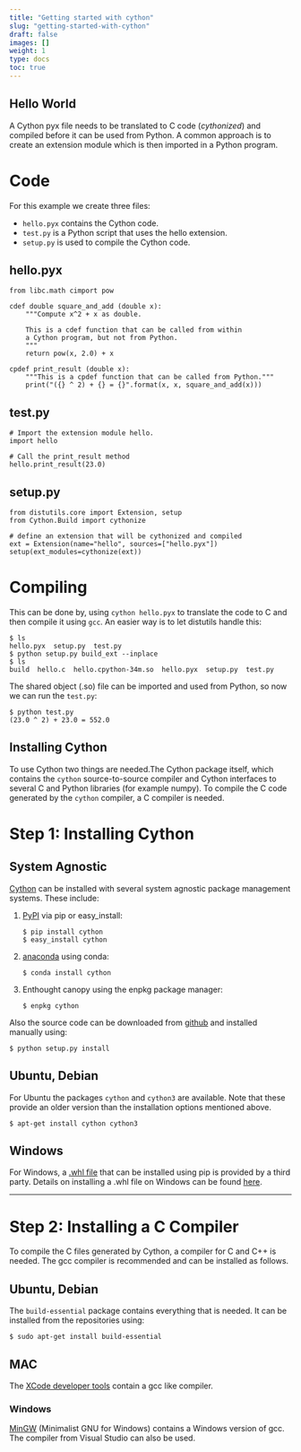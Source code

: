 ```yaml
---
title: "Getting started with cython"
slug: "getting-started-with-cython"
draft: false
images: []
weight: 1
type: docs
toc: true
---
```


## Hello World
A Cython pyx file needs to be translated to C code (*cythonized*) and compiled before it can be used from Python. A common approach is to create an extension module which is then imported in a Python program.

# Code # 
For this example we create three files:
* `hello.pyx` contains the Cython code.
* `test.py` is a Python script that uses the hello extension.
* `setup.py` is used to compile the Cython code.

## hello.pyx ##

    from libc.math cimport pow

    cdef double square_and_add (double x):
        """Compute x^2 + x as double.

        This is a cdef function that can be called from within
        a Cython program, but not from Python.
        """
        return pow(x, 2.0) + x

    cpdef print_result (double x):
        """This is a cpdef function that can be called from Python."""
        print("({} ^ 2) + {} = {}".format(x, x, square_and_add(x)))

## test.py ## 

    # Import the extension module hello.
    import hello

    # Call the print_result method 
    hello.print_result(23.0)

## setup.py ##
    from distutils.core import Extension, setup
    from Cython.Build import cythonize

    # define an extension that will be cythonized and compiled
    ext = Extension(name="hello", sources=["hello.pyx"])
    setup(ext_modules=cythonize(ext))


# Compiling #

This can be done by, using `cython hello.pyx` to translate the code to C and then compile it using `gcc`. An easier way is to let distutils handle this:

    $ ls
    hello.pyx  setup.py  test.py
    $ python setup.py build_ext --inplace
    $ ls
    build  hello.c  hello.cpython-34m.so  hello.pyx  setup.py  test.py

The shared object (.so) file can be imported and used from Python, so now we can run the `test.py`:

    $ python test.py
    (23.0 ^ 2) + 23.0 = 552.0 

## Installing Cython
To use Cython two things are needed.The Cython package itself, which contains the `cython` source-to-source compiler and Cython interfaces to several C and Python libraries (for example numpy). To compile the C code generated by the `cython` compiler, a C compiler is needed.

# Step 1: Installing Cython #

## System Agnostic ##

[Cython](http://cython.org/#download) can be installed with several system agnostic package management systems. These include:

1. [PyPI](http://pypi.python.org/pypi/Cython/) via pip or easy_install:

       $ pip install cython
       $ easy_install cython

2. [anaconda](https://anaconda.org/anaconda/cython) using conda:

       $ conda install cython

3. Enthought canopy using the enpkg package manager:

       $ enpkg cython

Also the source code can be downloaded from [github](https://github.com/cython/cython) and installed manually using:

    $ python setup.py install

## Ubuntu, Debian ##

For Ubuntu the packages ``cython`` and ``cython3`` are available. Note that these provide an older version than the installation options mentioned above. 

    $ apt-get install cython cython3

## Windows ##

For Windows, a [.whl file](http://www.lfd.uci.edu/~gohlke/pythonlibs/#cython) that can be installed using pip is provided by a third party. Details on installing a .whl file on Windows can be found [here][2].

----

# Step 2: Installing a C Compiler #
To compile the C files generated by Cython, a compiler for C and C++ is needed. The gcc compiler is recommended and can be installed as follows.

## Ubuntu, Debian ##
The ``build-essential`` package contains everything that is needed. It can be installed from the repositories using:

    $ sudo apt-get install build-essential

## MAC ##
The [XCode developer tools](https://developer.apple.com/xcode/) contain a gcc like compiler. 

### Windows ###
[MinGW](http://www.mingw.org/) (Minimalist GNU for Windows) contains a Windows version of gcc. The compiler from Visual Studio can also be used.


  [1]: http://cython.org/#download
  [2]: http://stackoverflow.com/questions/27885397/how-do-i-install-a-python-package-with-a-whl-file

